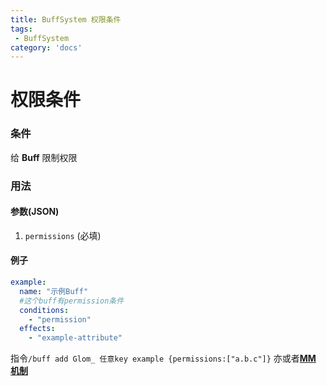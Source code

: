 ```yaml
---
title: BuffSystem 权限条件
tags:
 - BuffSystem
category: 'docs'
---
```


# 权限条件


### 条件

给 **Buff** 限制权限

### 用法

#### 参数(JSON)

1. `permissions` (必填)

#### 例子

```yaml
example:
  name: "示例Buff"
  #这个buff有permission条件
  conditions:
    - "permission"
  effects:
    - "example-attribute"
```

指令`/buff add Glom_ 任意key example {permissions:["a.b.c"]}`
亦或者[**MM 机制**](https://../other/mythic-mobs)
